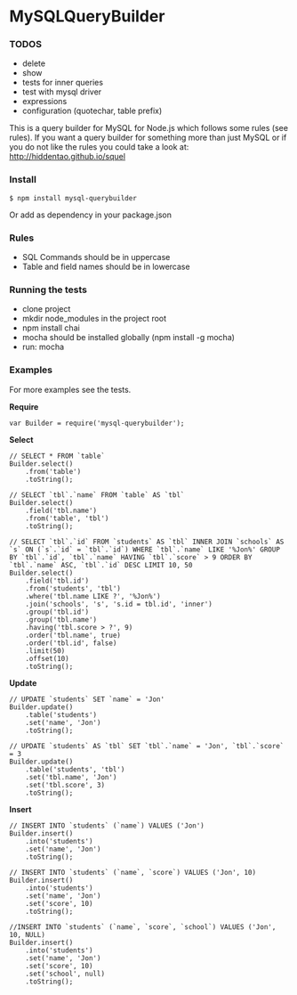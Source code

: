MySQLQueryBuilder
=======
### TODOS
* delete
* show
* tests for inner queries
* test with mysql driver
* expressions
* configuration (quotechar, table prefix)

This is a query builder for MySQL for Node.js which follows some rules (see rules). If you want a query builder for something more than just MySQL or if you do not like the rules you could take a look at: http://hiddentao.github.io/squel

### Install
    $ npm install mysql-querybuilder

Or add as dependency in your package.json

### Rules
* SQL Commands should be in uppercase
* Table and field names should be in lowercase

### Running the tests
* clone project
* mkdir node_modules in the project root
* npm install chai
* mocha should be installed globally (npm install -g mocha)
* run: mocha

### Examples
For more examples see the tests.

**Require**

    var Builder = require('mysql-querybuilder');

**Select**

    // SELECT * FROM `table`
    Builder.select()
        .from('table')
        .toString();

    // SELECT `tbl`.`name` FROM `table` AS `tbl`
    Builder.select()
        .field('tbl.name')
        .from('table', 'tbl')
        .toString();

    // SELECT `tbl`.`id` FROM `students` AS `tbl` INNER JOIN `schools` AS `s` ON (`s`.`id` = `tbl`.`id`) WHERE `tbl`.`name` LIKE '%Jon%' GROUP BY `tbl`.`id`, `tbl`.`name` HAVING `tbl`.`score` > 9 ORDER BY `tbl`.`name` ASC, `tbl`.`id` DESC LIMIT 10, 50
    Builder.select()
        .field('tbl.id')
        .from('students', 'tbl')
        .where('tbl.name LIKE ?', '%Jon%')
        .join('schools', 's', 's.id = tbl.id', 'inner')
        .group('tbl.id')
        .group('tbl.name')
        .having('tbl.score > ?', 9)
        .order('tbl.name', true)
        .order('tbl.id', false)
        .limit(50)
        .offset(10)
        .toString();

**Update**

    // UPDATE `students` SET `name` = 'Jon'
    Builder.update()
        .table('students')
        .set('name', 'Jon')
        .toString();

    // UPDATE `students` AS `tbl` SET `tbl`.`name` = 'Jon', `tbl`.`score` = 3
    Builder.update()
        .table('students', 'tbl')
        .set('tbl.name', 'Jon')
        .set('tbl.score', 3)
        .toString();

**Insert**

    // INSERT INTO `students` (`name`) VALUES ('Jon')
    Builder.insert()
        .into('students')
        .set('name', 'Jon')
        .toString();

    // INSERT INTO `students` (`name`, `score`) VALUES ('Jon', 10)
    Builder.insert()
        .into('students')
        .set('name', 'Jon')
        .set('score', 10)
        .toString();

    //INSERT INTO `students` (`name`, `score`, `school`) VALUES ('Jon', 10, NULL)
    Builder.insert()
        .into('students')
        .set('name', 'Jon')
        .set('score', 10)
        .set('school', null)
        .toString();